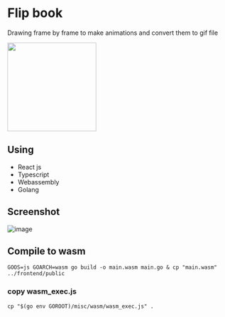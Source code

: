 # Flip book
Drawing frame by frame to make animations and convert them to gif file


<img src="https://github.com/Mohammad-Al-Refai/flip-book/assets/55941955/ef32dac3-dfd3-4707-92a5-3b3849b84c36" width="200"/>

## Using
- React js
- Typescript
- Webassembly
- Golang

## Screenshot

![image](https://github.com/Mohammad-Al-Refai/flip-book/assets/55941955/76d8e92d-58a3-409d-b5e3-67c717e0dfef)



## Compile to wasm
```
GOOS=js GOARCH=wasm go build -o main.wasm main.go & cp "main.wasm" ../frontend/public
```

### copy wasm_exec.js 

```
cp "$(go env GOROOT)/misc/wasm/wasm_exec.js" .
```